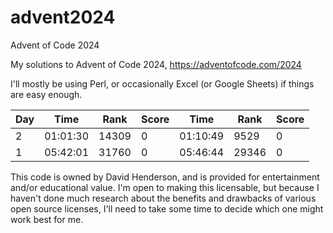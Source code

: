 # advent2024
Advent of Code 2024

My solutions to Advent of Code 2024, https://adventofcode.com/2024

I'll mostly be using Perl, or occasionally Excel (or Google Sheets) if things are easy enough.

| Day |      Time |  Rank | Score |      Time |  Rank | Score |
| --- | --------- | ----- | ----- | --------- | ----- | ----- |
|   2 |  01:01:30 | 14309 |     0 |  01:10:49 |  9529 |     0 |
|   1 |  05:42:01 | 31760 |     0 |  05:46:44 | 29346 |     0 |

This code is owned by David Henderson, and is provided for entertainment and/or educational value.  I'm open to making this licensable, but because I haven't done much research about the benefits and drawbacks of various open source licenses, I'll need to take some time to decide which one might work best for me.
